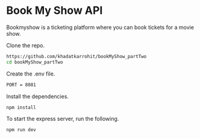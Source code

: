 # Book My Show API
Bookmyshow is a ticketing platform where you can book tickets for a movie show.

Clone the repo.

```bash
https://github.com/khadatkarrohit/bookMyShow_partTwo
cd bookMyShow_partTwo
```
Create the .env file.

```bash
PORT = 8081
```
Install the dependencies.

```bash
npm install
```
To start the express server, run the following.

```bash
npm run dev
```
